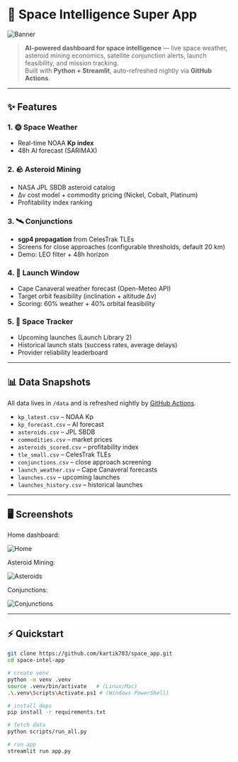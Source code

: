# 🌌 Space Intelligence Super App

![Banner](space-intel-app\docs\Banner.png)

> **AI-powered dashboard for space intelligence** — live space weather, asteroid mining economics, satellite conjunction alerts, launch feasibility, and mission tracking.  
> Built with **Python + Streamlit**, auto-refreshed nightly via **GitHub Actions**.

---

## ✨ Features

### 1. 🌞 Space Weather
- Real-time NOAA **Kp index**  
- 48h AI forecast (SARIMAX)

### 2. 🪨 Asteroid Mining
- NASA JPL SBDB asteroid catalog  
- Δv cost model + commodity pricing (Nickel, Cobalt, Platinum)  
- Profitability index ranking

### 3. 🛰 Conjunctions
- **sgp4 propagation** from CelesTrak TLEs  
- Screens for close approaches (configurable thresholds, default 20 km)  
- Demo: LEO filter + 48h horizon

### 4. 🚀 Launch Window
- Cape Canaveral weather forecast (Open-Meteo API)  
- Target orbit feasibility (inclination + altitude Δv)  
- Scoring: 60% weather + 40% orbital feasibility

### 5. 📡 Space Tracker
- Upcoming launches (Launch Library 2)  
- Historical launch stats (success rates, average delays)  
- Provider reliability leaderboard

---

## 📊 Data Snapshots

All data lives in `/data` and is refreshed nightly by [GitHub Actions](.github/workflows/ingest.yml).

- `kp_latest.csv` – NOAA Kp  
- `kp_forecast.csv` – AI forecast  
- `asteroids.csv` – JPL SBDB  
- `commodities.csv` – market prices  
- `asteroids_scored.csv` – profitability index  
- `tle_small.csv` – CelesTrak TLEs  
- `conjunctions.csv` – close approach screening  
- `launch_weather.csv` – Cape Canaveral forecasts  
- `launches.csv` – upcoming launches  
- `launches_history.csv` – historical launches  

---

## 🖥️ Screenshots

Home dashboard:

![Home](space-intel-app\docs\Home.png)

Asteroid Mining:

![Asteroids](space-intel-app\docs\mining.png)

Conjunctions:

![Conjunctions](space-intel-app\docs\conjuction.png)

---

## ⚡ Quickstart

```bash
git clone https://github.com/kartik703/space_app.git
cd space-intel-app

# create venv
python -m venv .venv
source .venv/bin/activate   # (Linux/Mac)
.\.venv\Scripts\Activate.ps1 # (Windows PowerShell)

# install deps
pip install -r requirements.txt

# fetch data
python scripts/run_all.py

# run app
streamlit run app.py

